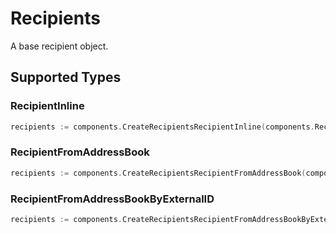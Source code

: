 # Recipients

A base recipient object.


## Supported Types

### RecipientInline

```go
recipients := components.CreateRecipientsRecipientInline(components.RecipientInline{/* values here */})
```

### RecipientFromAddressBook

```go
recipients := components.CreateRecipientsRecipientFromAddressBook(components.RecipientFromAddressBook{/* values here */})
```

### RecipientFromAddressBookByExternalID

```go
recipients := components.CreateRecipientsRecipientFromAddressBookByExternalID(components.RecipientFromAddressBookByExternalID{/* values here */})
```

